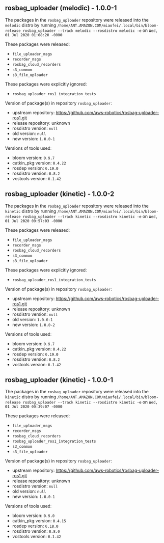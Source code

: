 ## rosbag_uploader (melodic) - 1.0.0-1

The packages in the `rosbag_uploader` repository were released into the `melodic` distro by running `/home/ANT.AMAZON.COM/miaofei/.local/bin/bloom-release rosbag_uploader --track melodic --rosdistro melodic -e` on `Wed, 01 Jul 2020 01:08:20 -0000`

These packages were released:
- `file_uploader_msgs`
- `recorder_msgs`
- `rosbag_cloud_recorders`
- `s3_common`
- `s3_file_uploader`

These packages were explicitly ignored:
- `rosbag_uploader_ros1_integration_tests`

Version of package(s) in repository `rosbag_uploader`:

- upstream repository: https://github.com/aws-robotics/rosbag-uploader-ros1.git
- release repository: unknown
- rosdistro version: `null`
- old version: `null`
- new version: `1.0.0-1`

Versions of tools used:

- bloom version: `0.9.7`
- catkin_pkg version: `0.4.22`
- rosdep version: `0.19.0`
- rosdistro version: `0.8.2`
- vcstools version: `0.1.42`


## rosbag_uploader (kinetic) - 1.0.0-2

The packages in the `rosbag_uploader` repository were released into the `kinetic` distro by running `/home/ANT.AMAZON.COM/miaofei/.local/bin/bloom-release rosbag_uploader --track kinetic --rosdistro kinetic -e` on `Wed, 01 Jul 2020 00:57:03 -0000`

These packages were released:
- `file_uploader_msgs`
- `recorder_msgs`
- `rosbag_cloud_recorders`
- `s3_common`
- `s3_file_uploader`

These packages were explicitly ignored:
- `rosbag_uploader_ros1_integration_tests`

Version of package(s) in repository `rosbag_uploader`:

- upstream repository: https://github.com/aws-robotics/rosbag-uploader-ros1.git
- release repository: unknown
- rosdistro version: `null`
- old version: `1.0.0-1`
- new version: `1.0.0-2`

Versions of tools used:

- bloom version: `0.9.7`
- catkin_pkg version: `0.4.22`
- rosdep version: `0.19.0`
- rosdistro version: `0.8.2`
- vcstools version: `0.1.42`


## rosbag_uploader (kinetic) - 1.0.0-1

The packages in the `rosbag_uploader` repository were released into the `kinetic` distro by running `/home/ANT.AMAZON.COM/miaofei/.local/bin/bloom-release rosbag_uploader --track kinetic --rosdistro kinetic -e` on `Wed, 01 Jul 2020 00:39:07 -0000`

These packages were released:
- `file_uploader_msgs`
- `recorder_msgs`
- `rosbag_cloud_recorders`
- `rosbag_uploader_ros1_integration_tests`
- `s3_common`
- `s3_file_uploader`

Version of package(s) in repository `rosbag_uploader`:

- upstream repository: https://github.com/aws-robotics/rosbag-uploader-ros1.git
- release repository: unknown
- rosdistro version: `null`
- old version: `null`
- new version: `1.0.0-1`

Versions of tools used:

- bloom version: `0.9.0`
- catkin_pkg version: `0.4.15`
- rosdep version: `0.18.0`
- rosdistro version: `0.8.0`
- vcstools version: `0.1.42`


